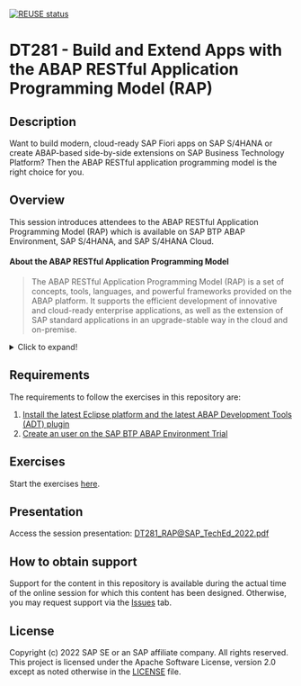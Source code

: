 [![REUSE status](https://api.reuse.software/badge/github.com/SAP-samples/teched2022-DT281)](https://api.reuse.software/info/github.com/SAP-samples/teched2022-DT281)

# DT281 - Build and Extend Apps with the ABAP RESTful Application Programming Model (RAP)

## Description

Want to build modern, cloud-ready SAP Fiori apps on SAP S/4HANA or create ABAP-based side-by-side extensions on SAP Business Technology Platform? Then the ABAP RESTful application programming model is the right choice for you.

## Overview

This session introduces attendees to the ABAP RESTful Application Programming Model (RAP) which is available on SAP BTP ABAP Environment, SAP S/4HANA, and SAP S/4HANA Cloud.

#### About the ABAP RESTful Application Programming Model
  > The ABAP RESTful Application Programming Model (RAP) is a set of concepts, tools, languages, and powerful frameworks provided on the ABAP platform. It supports the efficient development of innovative and cloud-ready enterprise applications, as well as the extension of SAP standard applications in an upgrade-stable way in the cloud and on-premise.

<details>
<summary>Click to expand!</summary>

> RAP is an enabler for improving the user experience and innovating business processes in ABAP-based SAP solutions by leveraging SAP Fiori, SAP HANA, and the cloud. 
> It is a long-term strategic solution for ABAP development on SAP’s flagship product SAP S/4HANA, in the cloud and on-premise (as of release 1909), as well as on the SAP BTP ABAP Environment.

>
> The illustration below shows the high-level end-to-end development stack when working with RAP.  
> 
> ![RAP Big Picture](images/rap_bigpicture.png)
> 
> **Read more**: [Modern ABAP Development with the ABAP RESTful Application Programming Model (RAP)](https://community.sap.com/topics/abap/rap)

</details>


## Requirements

The requirements to follow the exercises in this repository are:
1. [Install the latest Eclipse platform and the latest ABAP Development Tools (ADT) plugin](https://developers.sap.com/tutorials/abap-install-adt.html)
2. [Create an user on the SAP BTP ABAP Environment Trial](https://developers.sap.com/tutorials/abap-environment-trial-onboarding.html)

<!--
1. [Install the latest Eclipse platform](https://www.eclipse.org/downloads/packages/installer)	
2. [Install the latest ABAP Development Tools (ADT) plugin](https://tools.hana.ondemand.com/#abap) 
3. [Create an user on the SAP BTP ABAP Environment Trial](https://developers.sap.com/tutorials/abap-environment-trial-onboarding.html)
-->

## Exercises

Start the exercises [here](https://github.com/SAP-samples/abap-platform-rap-workshops/tree/main/rap1xx/rap100#exercises).

## Presentation

Access the session presentation: [DT281_RAP@SAP_TechEd_2022.pdf](/sources/DT281_RAP@SAP_TechEd_2022.pdf)

## How to obtain support

Support for the content in this repository is available during the actual time of the online session for which this content has been designed. Otherwise, you may request support via the [Issues](../../issues) tab.

## License
Copyright (c) 2022 SAP SE or an SAP affiliate company. All rights reserved. This project is licensed under the Apache Software License, version 2.0 except as noted otherwise in the [LICENSE](LICENSES/Apache-2.0.txt) file.
